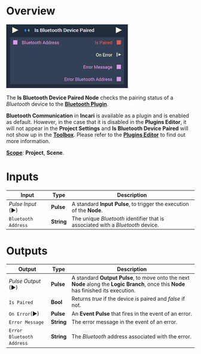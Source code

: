 # Overview

![The Is Bluetooth Device Paired Node.](../../../.gitbook/assets/isbluetoothdevicepaired.png)

The **Is Bluetooth Device Paired Node** checks the pairing status of a *Bluetooth* device to the [**Bluetooth Plugin**](../../../modules/plugins/communication/bluetooth.md).

**Bluetooth Communication** in **Incari** is available as a plugin and is enabled as default. However, in the case that it is disabled in the **Plugins Editor**, it will not appear in the **Project Settings** and **Is Bluetooth Device Paired** will not show up in the [**Toolbox**](../../overview.md). Please refer to the [**Plugins Editor**](../../../modules/plugins/README.md) to find out more information.

[**Scope**](../../overview.md#scopes): **Project**, **Scene**.


# Inputs

|Input|Type|Description|
|---|---|---|
|*Pulse Input* (►)|**Pulse**|A standard **Input Pulse**, to trigger the execution of the **Node**.|
|`Bluetooth Address`|**String**|The unique *Bluetooth* identifier that is associated with a *Bluetooth* device.|

# Outputs

|Output|Type|Description|
|---|---|---|
|*Pulse Output* (►)|**Pulse**|A standard **Output Pulse**, to move onto the next **Node** along the **Logic Branch**, once this **Node** has finished its execution.|
|`Is Paired`|**Bool**|Returns *true* if the device is paired and *false* if not.|
|`On Error`(►)|**Pulse**|An **Event Pulse** that fires in the event of an error.|
|`Error Message`|**String**|The error message in the event of an error.|
|`Error Bluetooth Address`|**String**|The *Bluetooth* address associated with the error.|

